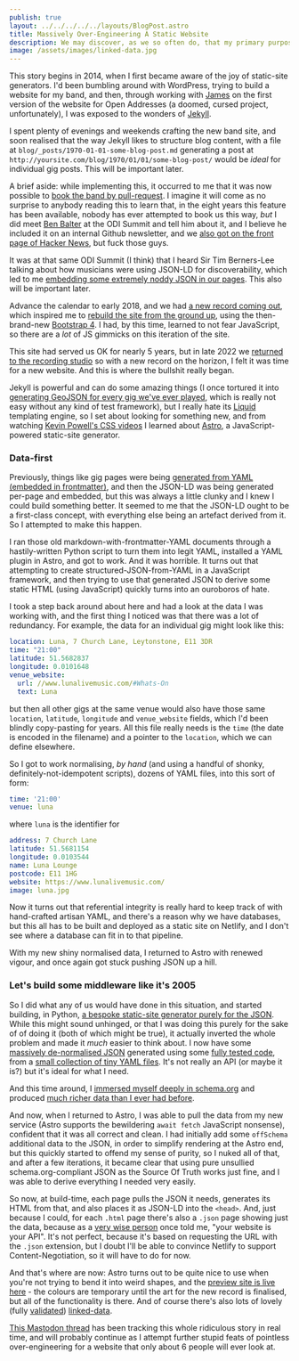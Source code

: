 ```yaml
---
publish: true
layout: ../../../../../layouts/BlogPost.astro
title: Massively Over-Engineering A Static Website
description: We may discover, as we so often do, that my primary purpose is to serve as a warning to others
image: /assets/images/linked-data.jpg
---
```


This story begins in 2014, when I first became aware of the joy of static-site generators. I'd been bumbling around with WordPress, trying to build a website for my band, and then, through working with [James](https://floppy.org.uk/) on the first version of the website for Open Addresses (a doomed, cursed project, unfortunately), I was exposed to the wonders of [Jekyll](https://jekyllrb.com/).

I spent plenty of evenings and weekends crafting the new band site, and soon realised that the way Jekyll likes to structure blog content, with a file at `blog/_posts/1970-01-01-some-blog-post.md` generating a post at `http://yoursite.com/blog/1970/01/01/some-blog-post/` would be *ideal* for individual gig posts. This will be important later.

A brief aside: while implementing this, it occurred to me that it was now possible to [book the band by pull-request](https://github.com/rawfunkmaharishi/rawfunkmaharishi.github.io/blob/master/gigs/_posts/HOW_TO_BOOK_THE_BAND.md). I imagine it will come as no surprise to anybody reading this to learn that, in the eight years this feature has been available, nobody has ever attempted to book us this way, _but_ I did meet [Ben Balter](https://ben.balter.com/) at the ODI Summit and tell him about it, and I believe he included it on an internal Github newsletter, and we [also got on the front page of Hacker News](https://news.ycombinator.com/item?id=11149584), but fuck those guys.

It was at that same ODI Summit (I think) that I heard Sir Tim Berners-Lee talking about how musicians were using JSON-LD for discoverability, which led to me [embedding some extremely noddy JSON in our pages](https://github.com/rawfunkmaharishi/rawfunkmaharishi.github.io/blob/master/_includes/json-ld.html). This also will be important later.

Advance the calendar to early 2018, and we had [a new record coming out](https://www.youtube.com/playlist?list=PLuPLM2FI60-OlLoRt_FsbRFmi6v5wXKm9), which inspired me to [rebuild the site from the ground up](https://github.com/rawfunkmaharishi/website-2018), using the then-brand-new [Bootstrap 4](https://getbootstrap.com/docs/4.0/getting-started/introduction/). I had, by this time, learned to not fear JavaScript, so there are a *lot* of JS gimmicks on this iteration of the site.

This site had served us OK for nearly 5 years, but in late 2022 we [returned to the recording studio](https://mastodon.me.uk/@pikesley/109506051605631173) so with a new record on the horizon, I felt it was time for a new website. And this is where the bullshit really began.

Jekyll is powerful and can do some amazing things (I once tortured it into [generating GeoJSON for every gig we've ever played](https://github.com/rawfunkmaharishi/website-2018/blob/master/gig-map.json), which is really not easy without any kind of test framework), but I really hate its [Liquid](https://shopify.github.io/liquid/) templating engine, so I set about looking for something new, and from watching [Kevin Powell's CSS videos](https://www.youtube.com/kevinpowell) I learned about [Astro](https://astro.build/), a JavaScript-powered static-site generator.

### Data-first

Previously, things like gig pages were being [generated from YAML (embedded in frontmatter)](https://github.com/rawfunkmaharishi/website-2018/blob/master/gigs/_posts/2019-05-18-paper-vintage.md), and then the JSON-LD was being generated per-page and embedded, but this was always a little clunky and I knew I could build something better. It seemed to me that the JSON-LD ought to be a first-class concept, with everything else being an artefact derived from it. So I attempted to make this happen.

I ran those old markdown-with-frontmatter-YAML documents through a hastily-written Python script to turn them into legit YAML, installed a YAML plugin in Astro, and got to work. And it was horrible. It turns out that attempting to create structured-JSON-from-YAML in a JavaScript framework, and then trying to use that generated JSON to derive some static HTML (using JavaScript) quickly turns into an ouroboros of hate.

I took a step back around about here and had a look at the data I was working with, and the first thing I noticed was that there was a lot of redundancy. For example, the data for an individual gig might look like this:

```yaml
location: Luna, 7 Church Lane, Leytonstone, E11 3DR
time: "21:00"
latitude: 51.5682837
longitude: 0.0101648
venue_website:
  url: //www.lunalivemusic.com/#Whats-On
  text: Luna
```

but then all other gigs at the same venue would also have those same `location`, `latitude`, `longitude` and `venue_website` fields, which I'd been blindly copy-pasting for years. All this file really needs is the `time` (the date is encoded in the filename) and a pointer to the `location`, which we can define elsewhere.

So I got to work normalising, _by hand_ (and using a handful of shonky, definitely-not-idempotent scripts), dozens of YAML files, into this sort of form:

```yaml
time: '21:00'
venue: luna
```

where `luna` is the identifier for

```yaml
address: 7 Church Lane
latitude: 51.5681154
longitude: 0.0103544
name: Luna Lounge
postcode: E11 1HG
website: https://www.lunalivemusic.com/
image: luna.jpg
```

Now it turns out that referential integrity is really hard to keep track of with hand-crafted artisan YAML, and there's a reason why we have databases, but this all has to be built and deployed as a static site on Netlify, and I don't see where a database can fit in to that pipeline.

With my new shiny normalised data, I returned to Astro with renewed vigour, and once again got stuck pushing JSON up a hill.

### Let's build some middleware like it's 2005

So I did what any of us would have done in this situation, and started building, in Python, [a bespoke static-site generator purely for the JSON](https://github.com/rawfunkmaharishi/data). While this might sound unhinged, or that I was doing this purely for the sake of of doing it (both of which might be true), it actually inverted the whole problem and made it _much_ easier to think about. I now have some [massively de-normalised JSON](https://json.rawfunkmaharishi.uk/gigs.json) generated using some [fully tested code](https://github.com/rawfunkmaharishi/data/blob/main/tests/test_gig.py), from a [small collection of tiny YAML files](https://github.com/rawfunkmaharishi/data/tree/main/data). It's not really an API (or maybe it is?) but it's ideal for what I need.

And this time around, I [immersed myself deeply in schema.org](https://schema.org/) and produced [much richer data than I ever had before](https://json.rawfunkmaharishi.uk/raw-funk-maharishi.json).

And now, when I returned to Astro, I was able to pull the data from my new service (Astro supports the bewildering `await fetch` JavaScript nonsense), confident that it was all correct and clean. I had initially add some `offSchema` additional data to the JSON, in order to simplify rendering at the Astro end, but this quickly started to offend my sense of purity, so I nuked all of that, and after a few iterations, it became clear that using pure unsullied schema.org-compliant JSON as the Source Of Truth works just fine, and I was able to derive everything I needed very easily.

So now, at build-time, each page pulls the JSON it needs, generates its HTML from that, and also places it as JSON-LD into the `<head>`. And, just because I could, for each `.html` page there's also a `.json` page showing just the data, because as a [very wise person](http://www.jenitennison.com/) once told me, "your website is your API". It's not perfect, because it's based on requesting the URL with the `.json` extension, but I doubt I'll be able to convince Netlify to support Content-Negotiation, so it will have to do for now.

And that's where are now: Astro turns out to be quite nice to use when you're not trying to bend it into weird shapes, and the [preview site is live here](https://rawfunkmaharishi.netlify.app/) - the colours are temporary until the art for the new record is finalised, but all of the functionality is there. And of course there's also lots of lovely (fully [validated](https://validator.schema.org/#url=https%3A%2F%2Frawfunkmaharishi.netlify.app%2Frecords%2Fre%3Adesigned%2F)) [linked-data](https://rawfunkmaharishi.netlify.app/records/re:designed.json).

[This Mastodon thread](https://mastodon.me.uk/@pikesley/109480247328766742) has been tracking this whole ridiculous story in real time, and will probably continue as I attempt further stupid feats of pointless over-engineering for a website that only about 6 people will ever look at.
